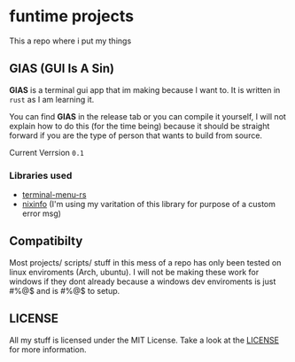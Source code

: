 # funtime projects

This a repo where i put my things


## GIAS (GUI Is A Sin)

**GIAS** is a terminal gui app that im making because I want to.
It is written in `rust` as I am learning it.

You can find **GIAS** in the release tab
or you can compile it yourself, I will not explain
how to do this (for the time being) because it should be straight forward if you are the type of person that 
wants to build from source.

Current Verrsion `0.1`

### Libraries used

- [terminal-menu-rs](https://gitlab.com/xamn/terminal-menu-rs)
- [nixinfo](https://github.com/Dam-0/nixinfo) (I'm using my varitation of this library for purpose of a custom error msg)


## Compatibilty

Most projects/ scripts/ stuff in this mess of a repo has only
been tested on linux enviroments (Arch, ubuntu).
I will not be making these work for windows if they dont already because a windows dev enviroments is just #%@$ and is #%@$ to setup.


## LICENSE
All my stuff is licensed under the MIT License. Take a look at the [LICENSE](https://github.com/Dam-0/Public-Projects/blob/main/LICENSE) for more information.